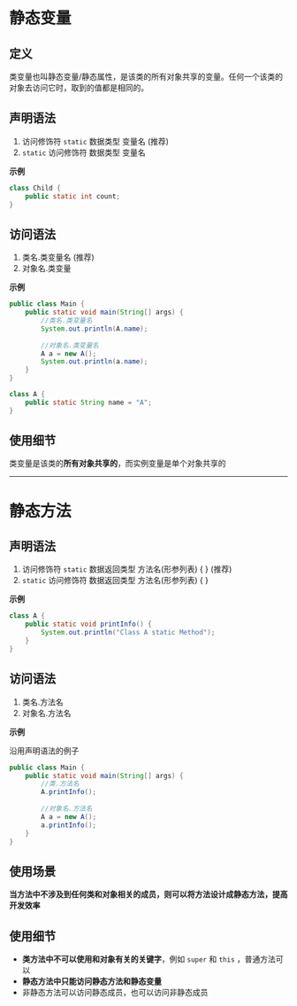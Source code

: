 # 静态变量

## 定义

类变量也叫静态变量/静态属性，是该类的所有对象共享的变量。任何一个该类的对象去访问它时，取到的值都是相同的。

## 声明语法

1.   访问修饰符 `static` 数据类型 变量名 (推荐)
2.   `static` 访问修饰符 数据类型 变量名

**示例**

```java
class Child {
    public static int count;
}
```

## 访问语法

1.   类名.类变量名 (推荐)
2.   对象名.类变量

**示例**

```Java
public class Main {
    public static void main(String[] args) {
        //类名.类变量名
        System.out.println(A.name);
        
        //对象名.类变量名
        A a = new A();
        System.out.println(a.name);
    }
}

class A {
    public static String name = "A";
}
```

## 使用细节

类变量是该类的**所有对象共享的**，而实例变量是单个对象共享的

---

# 静态方法

## 声明语法

1.   访问修饰符 `static` 数据返回类型 方法名(形参列表) { }  (推荐)
2.    `static` 访问修饰符 数据返回类型 方法名(形参列表) { }

**示例**

```Java
class A {
    public static void printInfo() {
        System.out.println("Class A static Method");
    }
}
```

## 访问语法

1.   类名.方法名
2.   对象名.方法名

**示例**

沿用声明语法的例子

```Java
public class Main {
    public static void main(String[] args) {
        //类.方法名
        A.printInfo();
        
        //对象名.方法名
        A a = new A();
        a.printInfo();
    }
}
```

## 使用场景

**当方法中不涉及到任何类和对象相关的成员，则可以将方法设计成静态方法，提高开发效率** 

## 使用细节

-   **类方法中不可以使用和对象有关的关键字**，例如 `super` 和 `this` ，普通方法可以
-   **静态方法中只能访问静态方法和静态变量**
-   非静态方法可以访问静态成员，也可以访问非静态成员
